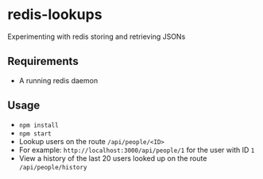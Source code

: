 # redis-lookups
Experimenting with redis storing and retrieving JSONs

## Requirements
* A running redis daemon

## Usage
* `npm install`
* `npm start`
* Lookup users on the route `/api/people/<ID>`
* For example: `http://localhost:3000/api/people/1` for the user with ID `1`
* View a history of the last 20 users looked up on the route `/api/people/history`
